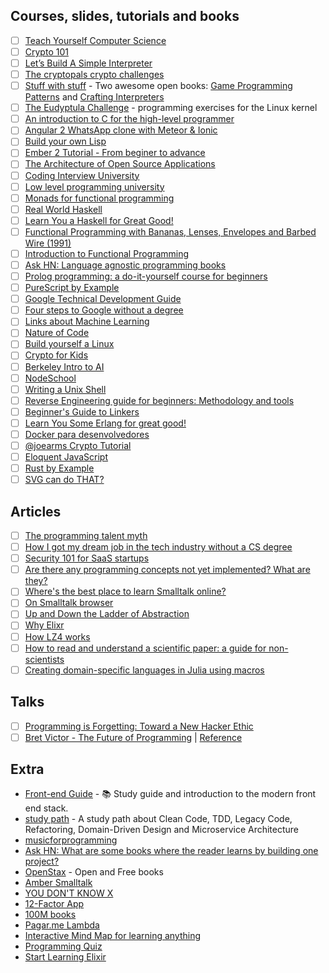 
## Courses, slides, tutorials and books
- [ ] [Teach Yourself Computer Science](https://teachyourselfcs.com/)
- [ ] [Crypto 101](https://www.crypto101.io/)
- [ ] [Let’s Build A Simple Interpreter](https://ruslanspivak.com/lsbasi-part1/)
- [ ] [The cryptopals crypto challenges](http://cryptopals.com/)
- [ ] [Stuff with stuff](http://stuffwithstuff.com/) - Two awesome open books: [Game Programming Patterns](http://gameprogrammingpatterns.com/) and [Crafting Interpreters](http://craftinginterpreters.com/)
- [ ] [The Eudyptula Challenge](http://eudyptula-challenge.org/) - programming exercises for the Linux kernel
- [ ] [An introduction to C for the high-level programmer](http://charliethe.ninja/slideshow/english/introtoc#1)
- [ ] [Angular 2 WhatsApp clone with Meteor & Ionic](https://angular-meteor.com/tutorials/whatsapp2/)
- [ ] [Build your own Lisp](http://www.buildyourownlisp.com/)
- [ ] [Ember 2 Tutorial - From beginer to advance](http://yoember.com/)
- [ ] [The Architecture of Open Source Applications](http://aosabook.org/en/index.html)
- [ ] [Coding Interview University](https://github.com/jwasham/coding-interview-university)
- [ ] [Low level programming university](https://github.com/gurugio/lowlevelprogramming-university)
- [ ] [Monads for functional programming](http://homepages.inf.ed.ac.uk/wadler/papers/marktoberdorf/baastad.pdf)
- [ ] [Real World Haskell](http://book.realworldhaskell.org/read/)
- [ ] [Learn You a Haskell for Great Good!](http://learnyouahaskell.com/)
- [ ] [Functional Programming with Bananas, Lenses, Envelopes and Barbed Wire (1991)](http://citeseerx.ist.psu.edu/viewdoc/summary?doi=10.1.1.41.125)
- [ ] [Introduction to Functional Programming](https://www.amazon.com/Introduction-Functional-Programming-International-Computing/dp/0134841891)
- [ ] [Ask HN: Language agnostic programming books](https://news.ycombinator.com/item?id=14486657)
- [ ] [Prolog programming: a do-it-yourself course for beginners](http://cs.union.edu/~striegnk/courses/esslli04prolog/)
- [ ] [PureScript by Example](https://leanpub.com/purescript/read)
- [ ] [Google  Technical Development Guide](https://www.google.com/about/careers/students/guide-to-technical-development.html)
- [ ] [Four steps to Google without a degree](https://medium.com/always-be-coding/four-steps-to-google-without-a-degree-8f381aa6bd5e)
- [ ] [Links about Machine Learning](https://github.com/CodingTrain/Machine-Learning)
- [ ] [Nature of Code](http://natureofcode.com/)
- [ ] [Build yourself a Linux](https://github.com/MichielDerhaeg/build-linux)
- [ ] [Crypto for Kids](https://github.com/sustrik/crypto-for-kids)
- [ ] [Berkeley Intro to AI](http://ai.berkeley.edu/home.html)
- [ ] [NodeSchool](https://nodeschool.io/)
- [ ] [Writing a Unix Shell](https://indradhanush.github.io/blog/writing-a-unix-shell-part-1/)
- [ ] [Reverse Engineering guide for beginners: Methodology and tools](https://0x00sec.org/t/re-guide-for-beginners-methodology-and-tools/2242)
- [ ] [Beginner's Guide to Linkers](http://www.lurklurk.org/linkers/linkers.html)
- [ ] [Learn You Some Erlang for great good!](http://learnyousomeerlang.com/)
- [ ] [Docker para desenvolvedores](https://github.com/gomex/docker-para-desenvolvedores)
- [ ] [@joearms Crypto Tutorial](https://github.com/joearms/crypto_tutorial)
- [ ] [Eloquent JavaScript](http://eloquentjavascript.net/)
- [ ] [Rust by Example](https://github.com/rust-lang/rust-by-example)
- [ ] [SVG can do THAT?](http://slides.com/sdrasner/svg-can-do-that/)

## Articles
- [ ] [The programming talent myth](https://lwn.net/Articles/641779/)
- [ ] [How I got my dream job in the tech industry without a CS degree](https://billmei.net/blog/silicon-valley-job-search)
- [ ] [Security 101 for SaaS startups](https://github.com/forter/security-101-for-saas-startups)
- [ ] [Are there any programming concepts not yet implemented? What are they?](https://www.quora.com/Are-there-any-programming-concepts-not-yet-implemented-What-are-they)
- [ ] [Where's the best place to learn Smalltalk online?](https://www.quora.com/Wheres-the-best-place-to-learn-Smalltalk-online)
- [ ] [On Smalltalk browser](http://onsmalltalk.com/on-the-smalltalk-browser)
- [ ] [Up and Down the Ladder of Abstraction](http://worrydream.com/LadderOfAbstraction/)
- [ ] [Why Elixr](http://theerlangelist.com/article/why_elixir)
- [ ] [How LZ4 works](https://ticki.github.io/blog/how-lz4-works/)
- [ ] [How to read and understand a scientific paper: a guide for non-scientists](http://blogs.lse.ac.uk/impactofsocialsciences/2016/05/09/how-to-read-and-understand-a-scientific-paper-a-guide-for-non-scientists/)
- [ ] [Creating domain-specific languages in Julia using macros](https://julialang.org/blog/2017/08/dsl)

## Talks
- [ ] [Programming is Forgetting: Toward a New Hacker Ethic](http://opentranscripts.org/transcript/programming-forgetting-new-hacker-ethic/)
- [ ] [Bret Victor - The Future of Programming](https://vimeo.com/71278954) | [Reference](http://worrydream.com/dbx/)
## Extra
- [Front-end Guide](https://github.com/grab/front-end-guide) - :books: Study guide and introduction to the modern front end stack.
- [study path](https://github.com/joebew42/study-path) - A study path about Clean Code, TDD, Legacy Code, Refactoring, Domain-Driven Design and Microservice Architecture
- [musicforprogramming](https://musicforprogramming.net/?one)
- [Ask HN: What are some books where the reader learns by building one project?](https://news.ycombinator.com/item?id=13660086)
- [OpenStax](https://openstax.org/subjects) - Open and Free books
- [Amber Smalltalk](http://www.amber-lang.net/)
- [YOU DON'T KNOW X](https://github.com/ythecombinator/You-Dont-Know-X#javascript)
- [12-Factor App](https://12factor.net/)
- [100M books](http://www.100millionbooks.org/)
- [Pagar.me Lambda](https://github.com/pagarme/lambda)
- [Interactive Mind Map for learning anything](https://github.com/nikitavoloboev/knowledge-map)
- [Programming Quiz](https://quiz.triplebyte.com/)
- [Start Learning Elixir](https://startlearningelixir.com/)
